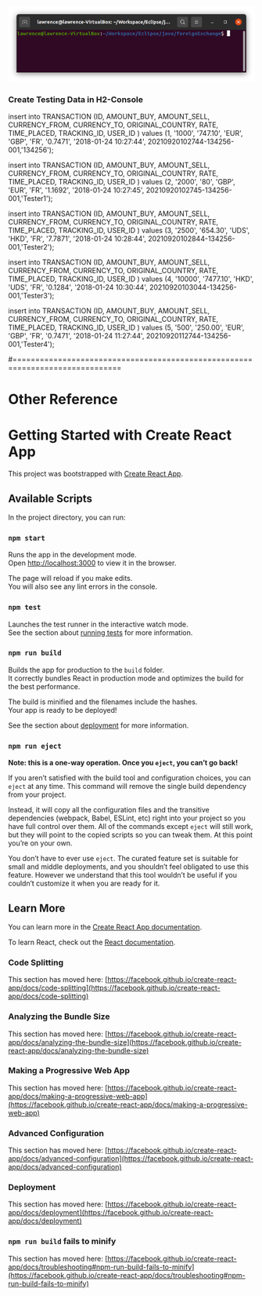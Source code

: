 #

![alt text](https://github.com/oceanlaurel/foreignExchange/blob/master/src/main/resources/img/readme.md/backend-01.png?raw=true)


### Create Testing Data in H2-Console
insert into TRANSACTION (ID, AMOUNT_BUY, AMOUNT_SELL, CURRENCY_FROM, CURRENCY_TO, ORIGINAL_COUNTRY,
RATE, TIME_PLACED, TRACKING_ID, USER_ID )
values (1, '1000', '747.10', 'EUR', 'GBP', 'FR', 
'0.7471', '2018-01-24 10:27:44', 20210920102744-134256-001,'134256');

insert into TRANSACTION (ID, AMOUNT_BUY, AMOUNT_SELL, CURRENCY_FROM, CURRENCY_TO, ORIGINAL_COUNTRY,
RATE, TIME_PLACED, TRACKING_ID, USER_ID )
values (2, '2000', '80', 'GBP', 'EUR', 'FR', 
'1.1692', '2018-01-24 10:27:45', 20210920102745-134256-001,'Tester1');

insert into TRANSACTION (ID, AMOUNT_BUY, AMOUNT_SELL, CURRENCY_FROM, CURRENCY_TO, ORIGINAL_COUNTRY,
RATE, TIME_PLACED, TRACKING_ID, USER_ID )
values (3, '2500', '654.30', 'UDS', 'HKD', 'FR', 
'7.7871', '2018-01-24 10:28:44', 20210920102844-134256-001,'Tester2');

insert into TRANSACTION (ID, AMOUNT_BUY, AMOUNT_SELL, CURRENCY_FROM, CURRENCY_TO, ORIGINAL_COUNTRY,
RATE, TIME_PLACED, TRACKING_ID, USER_ID )
values (4, '10000', '7477.10', 'HKD', 'UDS', 'FR', 
'0.1284', '2018-01-24 10:30:44', 20210920103044-134256-001,'Tester3');

insert into TRANSACTION (ID, AMOUNT_BUY, AMOUNT_SELL, CURRENCY_FROM, CURRENCY_TO, ORIGINAL_COUNTRY,
RATE, TIME_PLACED, TRACKING_ID, USER_ID )
values (5, '500', '250.00', 'EUR', 'GBP', 'FR', 
'0.7471', '2018-01-24 11:27:44', 20210920112744-134256-001,'Tester4');

#==============================================================================
# Other Reference

# Getting Started with Create React App

This project was bootstrapped with [Create React App](https://github.com/facebook/create-react-app).

## Available Scripts

In the project directory, you can run:

### `npm start`

Runs the app in the development mode.\
Open [http://localhost:3000](http://localhost:3000) to view it in the browser.

The page will reload if you make edits.\
You will also see any lint errors in the console.

### `npm test`

Launches the test runner in the interactive watch mode.\
See the section about [running tests](https://facebook.github.io/create-react-app/docs/running-tests) for more information.

### `npm run build`

Builds the app for production to the `build` folder.\
It correctly bundles React in production mode and optimizes the build for the best performance.

The build is minified and the filenames include the hashes.\
Your app is ready to be deployed!

See the section about [deployment](https://facebook.github.io/create-react-app/docs/deployment) for more information.

### `npm run eject`

**Note: this is a one-way operation. Once you `eject`, you can’t go back!**

If you aren’t satisfied with the build tool and configuration choices, you can `eject` at any time. This command will remove the single build dependency from your project.

Instead, it will copy all the configuration files and the transitive dependencies (webpack, Babel, ESLint, etc) right into your project so you have full control over them. All of the commands except `eject` will still work, but they will point to the copied scripts so you can tweak them. At this point you’re on your own.

You don’t have to ever use `eject`. The curated feature set is suitable for small and middle deployments, and you shouldn’t feel obligated to use this feature. However we understand that this tool wouldn’t be useful if you couldn’t customize it when you are ready for it.

## Learn More

You can learn more in the [Create React App documentation](https://facebook.github.io/create-react-app/docs/getting-started).

To learn React, check out the [React documentation](https://reactjs.org/).

### Code Splitting

This section has moved here: [https://facebook.github.io/create-react-app/docs/code-splitting](https://facebook.github.io/create-react-app/docs/code-splitting)

### Analyzing the Bundle Size

This section has moved here: [https://facebook.github.io/create-react-app/docs/analyzing-the-bundle-size](https://facebook.github.io/create-react-app/docs/analyzing-the-bundle-size)

### Making a Progressive Web App

This section has moved here: [https://facebook.github.io/create-react-app/docs/making-a-progressive-web-app](https://facebook.github.io/create-react-app/docs/making-a-progressive-web-app)

### Advanced Configuration

This section has moved here: [https://facebook.github.io/create-react-app/docs/advanced-configuration](https://facebook.github.io/create-react-app/docs/advanced-configuration)

### Deployment

This section has moved here: [https://facebook.github.io/create-react-app/docs/deployment](https://facebook.github.io/create-react-app/docs/deployment)

### `npm run build` fails to minify

This section has moved here: [https://facebook.github.io/create-react-app/docs/troubleshooting#npm-run-build-fails-to-minify](https://facebook.github.io/create-react-app/docs/troubleshooting#npm-run-build-fails-to-minify)



